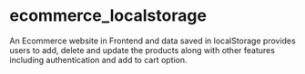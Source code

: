 # ecommerce_localstorage
An Ecommerce website in Frontend and data saved in localStorage provides users to add, delete and update the products along with other features including authentication and add to cart option.
